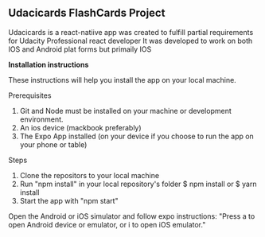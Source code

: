 <h2>Udacicards FlashCards Project</h2>

Udacicards is a react-natiive app was created to fulfill partial requirements for Udacity Professional react developer 
It was developed to work on both IOS and Android plat forms but primaily IOS

<b>Installation instructions</b>

These instructions will help you install the app on your local machine.

Prerequisites
  1. Git and Node must be installed on your machine or development environment.
  2. An ios device (mackbook preferably)
  3. The Expo App installed (on your device if you choose to run the app on your phone or table)
  
Steps
 1. Clone the repositors to your local machine
 2. Run "npm install" in your local repository's folder
    $ npm install or $ yarn install
 3. Start the app with "npm start"

 Open the Android or iOS simulator and follow expo instructions: "Press a to open Android device or emulator, or i to open iOS emulator."

